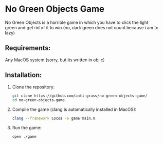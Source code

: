 # No Green Objects Game
No Green Objects is a horrible game in which you have to click the light green and get rid of it to win (no, dark green does not count because i am to lazy)

## Requirements:
Any MacOS system (sorry, but its written in obj c)

## Installation:
1. Clone the repository:
    ```bash
    git clone https://github.com/anti-grass/no-green-objects-game/
    cd no-green-objects-game
    ```
2. Compile the game (clang is automatically installed in MacOS):
    ```bash
    clang --framework Cocoa -o game main.m
    ```
3. Run the game:
    ```bash
    open ./game
    ```